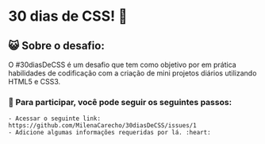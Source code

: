 # 30 dias de CSS!  🚀

## :smiley_cat: Sobre o desafio: 
O #30diasDeCSS é um desafio que tem como objetivo por em prática habilidades de codificação com a criação de mini projetos diários utilizando HTML5 e CSS3.


### :feet: Para participar, você pode seguir os seguintes passos: 
    - Acessar o seguinte link: https://github.com/MilenaCarecho/30diasDeCSS/issues/1
    - Adicione algumas informações requeridas por lá. :heart:
    
